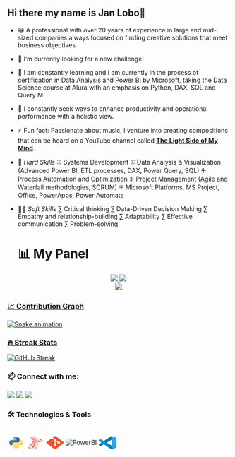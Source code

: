 ## Hi there my name is Jan Lobo👋

- 😁 A professional with over 20 years of experience in large and mid-sized companies always focused on finding creative solutions that meet business objectives.
- 🔭 I’m currently looking for a new challenge!
- 🌱 I am constantly learning and I am currently in the process of certification in Data Analysis and Power BI by Microsoft, taking the Data Science course at Alura with an emphasis on Python, DAX, SQL and Query M.
- 👯 I constantly seek ways to enhance productivity and operational performance with a holistic view.

- ⚡ Fun fact: Passionate about music, I venture into creating compositions that can be heard on a YouTube channel called <b><a href="https://www.youtube.com/@TheLightSideofMyMind-ct3iq">The Light Side of My Mind</a></b>.

- 💪 *Hard Skills*
    ⁜ Systems Development
    ⁜ Data Analysis & Visualization (Advanced Power BI, ETL processes, DAX, Power Query, SQL)
    ⁜ Process Automation and Optimization
    ⁜ Project Management (Agile and Waterfall methodologies, SCRUM)
    ⁜ Microsoft Platforms, MS Project, Office, PowerApps, Power Automate

-  🖖💡 *Soft Skills*
    ∑ Critical thinking
    ∑ Data-Driven Decision Making
    ∑ Empathy and relationship-building
    ∑ Adaptability
    ∑ Effective communication
    ∑ Problem-solving

   # 📊 My Panel

<div align="center">
  <a href="https://github.com/janlobo">
  <img height="180em" src="https://github-readme-stats.vercel.app/api?username=janlobo&show_icons=true&theme=dracula&include_all_commits=true&count_private=true"/>
  <img height="180em" src="https://github-readme-stats.vercel.app/api/top-langs/?username=janlobo&layout=compact&langs_count=7&theme=dracula"/>
</div>

<div align="center">
  <img src="https://github-profile-trophy.vercel.app/?username=janlobo&theme=dracula&row=1&column=6" />
</div>

### 📈 Contribution Graph
![Snake animation](https://github.com/janlobo/janlobo/blob/output/github-contribution-grid-snake.svg)

### 🔥 Streak Stats
[![GitHub Streak](https://github-readme-streak-stats.herokuapp.com/?user=janlobo&theme=dracula)](https://git.io/streak-stats)

### 📫 Connect with me:
<div>
  <a href="https://www.linkedin.com/in/janlobo" target="_blank"><img src="https://img.shields.io/badge/-LinkedIn-%230077B5?style=for-the-badge&logo=linkedin&logoColor=white" target="_blank"></a>
  <a href="https://www.youtube.com/@TheLightSideofMyMind-ct3iq" target="_blank"><img src="https://img.shields.io/badge/YouTube-FF0000?style=for-the-badge&logo=youtube&logoColor=white" target="_blank"></a>
  <a href = "mailto:seu-email@gmail.com"><img src="https://img.shields.io/badge/-Gmail-%23333?style=for-the-badge&logo=gmail&logoColor=white" target="_blank"></a>
</div>

### 🛠️ Technologies & Tools
<div style="display: inline_block"><br>
  <img align="center" alt="Python" height="30" width="40" src="https://raw.githubusercontent.com/devicons/devicon/master/icons/python/python-original.svg">
  <img align="center" alt="SQL" height="30" width="40" src="https://raw.githubusercontent.com/devicons/devicon/master/icons/microsoftsqlserver/microsoftsqlserver-plain.svg">
  <img align="center" alt="Git" height="30" width="40" src="https://raw.githubusercontent.com/devicons/devicon/master/icons/git/git-original.svg">
  <img align="center" alt="PowerBI" height="30" width="30" src="https://raw.githubusercontent.com/microsoft/PowerBI-Icons/main/SVG/Power-BI.svg">
  <img align="center" alt="VSCode" height="30" width="40" src="https://raw.githubusercontent.com/devicons/devicon/master/icons/vscode/vscode-original.svg">
</div>

